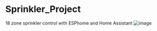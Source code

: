 # Sprinkler_Project
18 zone sprinkler control with ESPhome and Home Assistant
![image](https://github.com/roberttucci/Sprinkler_Project/assets/88236450/44843f6d-1542-4804-8228-660d51de9b4e)
